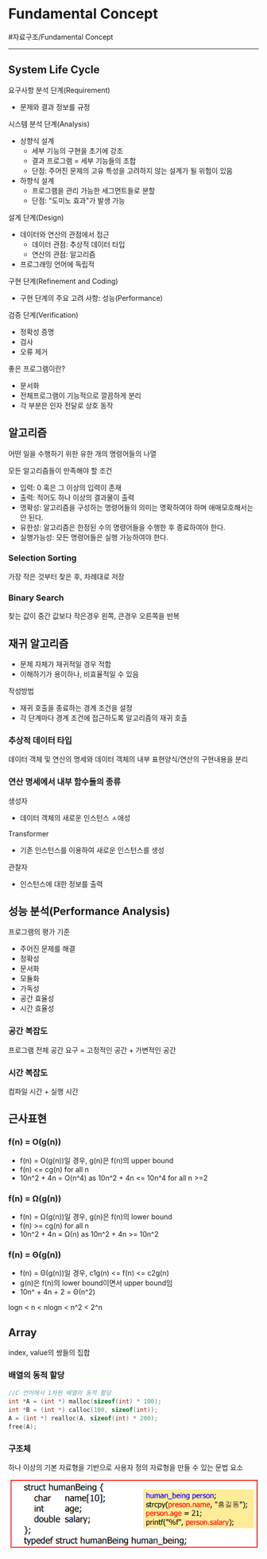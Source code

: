 # Fundamental Concept
#자료구조/Fundamental Concept

---
## System Life Cycle
요구사항 분석 단계(Requirement)
- 문제와 결과 정보를 규정

시스템 분석 단계(Analysis)
- 상향식 설계
    - 세부 기능의 구현을 초기에 강조
    - 결과 프로그램 = 세부 기능들의 조합
    - 단점: 주어진 문제의 고유 특성을 고려하지 않는 설계가 될 위험이 있음
- 하향식 설계
    - 프로그램을 관리 가능한 세그먼트들로 분할
    - 단점: "도미노 효과"가 발생 가능

설계 단계(Design)
- 데이터와 연산의 관점에서 접근
    - 데이터 관점: 추상적 데이터 타입
    - 연산의 관점: 알고리즘
- 프로그래밍 언어에 독립적

구현 단계(Refinement and Coding)
- 구현 단계의 주요 고려 사항: 성능(Performance)

검증 단계(Verification)
- 정확성 증명
- 검사
- 오류 제거

좋은 프로그램이란?
- 문서화
- 전체프로그램이 기능적으로 깔끔하게 분리
- 각 부분은 인자 전달로 상호 동작

## 알고리즘
어떤 일을 수행하기 위한 유한 개의 명령어들의 나열

모든 알고리즘들이 만족해야 할 조건
- 입력: 0 혹은 그 이상의 입력이 존재
- 출력: 적어도 하나 이상의 결과물이 출력
- 명확성: 알고리즘을 구성하는 명령어들의 의미는 명확하여야 하며 애매모호해서는 안 된다.
- 유한성: 알고리즘은 한정된 수의 명령어들을 수행한 후 종료하여야 한다.
- 실행가능성: 모든 명령어들은 실행 가능하여야 한다.

### Selection Sorting
가장 작은 것부터 찾은 후, 차례대로 저장

### Binary Search
찾는 값이 중간 값보다 작은경우 왼쪽, 큰경우 오른쪽을 반복

## 재귀 알고리즘
- 문제 자체가 재귀적일 경우 적합
- 이해하기가 용이하나, 비효율적일 수 있음

작성방법
- 재귀 호출을 종료하는 경계 조건을 설정
- 각 단계마다 경계 조건에 접근하도록 알고리즘의 재귀 호출

### 추상적 데이터 타입
데이터 객체 및 연산의 명세와 데이터 객체의 내부 표현양식/연산의 구현내용을 분리

### 연산 명세에서 내부 함수들의 종류
생성자
- 데이터 객체의 새로운 인스턴스 ㅅ애성

Transformer
- 기존 인스턴스를 이용하여 새로운 인스턴스를 생성

관찰자
- 인스턴스에 대한 정보를 출력

## 성능 분석(Performance Analysis)
프로그램의 평가 기준
- 주어진 문제를 해결
- 정확성
- 문서화
- 모듈화
- 가독성
- 공간 효율성
- 시간 효율성

### 공간 복잡도
프로그램 전체 공간 요구 = 고정적인 공간 + 가변적인 공간

### 시간 복잡도
컴파일 시간 + 실행 시간

## 근사표현

### f(n) = O(g(n))
- f(n) = O(g(n))일 경우, g(n)은 f(n)의 upper bound
- f(n) <= cg(n) for all n
- 10n^2 + 4n = O(n^4) as 10n^2 + 4n <= 10n^4 for all n >=2

### f(n) = Ω(g(n))
- f(n) = Ω(g(n))일 경우, g(n)은 f(n)의 lower bound
- f(n) >= cg(n) for all n
- 10n^2 + 4n = Ω(n) as 10n^2 + 4n >= 10n^2

### f(n) = Θ(g(n))
- f(n) = Θ(g(n))일 경우, c1g(n) <= f(n) <= c2g(n)
- g(n)은 f(n)의 lower bound이면서 upper bound임
- 10n^ + 4n + 2 = Θ(n^2)

logn < n < nlogn < n^2 < 2^n

## Array
index, value의 쌍들의 집합

### 배열의 동적 할당
```C
//C 언어에서 1차원 배열의 동적 할당
int *A = (int *) malloc(sizeof(int) * 100);
int *B = (int *) calloc(100, sizeof(int));
A = (int *) realloc(A, sizeof(int) * 200);
free(A);
```

### 구조체
하나 이상의 기본 자료형을 기반으로 사용자 정의 자료형을 만들 수 있는 문법 요소

![](./img/AP_1.PNG)